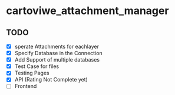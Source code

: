 # cartoviwe_attachment_manager
## TODO
- [x] sperate Attachments for eachlayer
- [x] Specify Database in the Connection
- [x] Add Support of multiple databases
- [x] Test Case for files
- [x] Testing Pages
- [x] API (Rating Not Complete yet)
- [ ] Frontend
